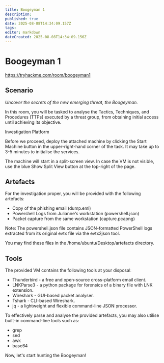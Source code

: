 ```yaml
---
title: Boogeyman 1
description: 
published: true
date: 2025-08-08T14:34:09.157Z
tags: 
editor: markdown
dateCreated: 2025-08-08T14:34:09.156Z
---
```


# Boogeyman 1

https://tryhackme.com/room/boogeyman1

## Scenario

*Uncover the secrets of the new emerging threat, the Boogeyman.*

In this room, you will be tasked to analyse the Tactics, Techniques, and Procedures (TTPs) executed by a threat group, from obtaining initial access until achieving its objective. 

Investigation Platform

Before we proceed, deploy the attached machine by clicking the Start Machine button in the upper-right-hand corner of the task. It may take up to 3-5 minutes to initialise the services.

The machine will start in a split-screen view. In case the VM is not visible, use the blue Show Split View button at the top-right of the page.

## Artefacts

For the investigation proper, you will be provided with the following artefacts:

- Copy of the phishing email (dump.eml)
- Powershell Logs from Julianne's workstation (powershell.json)
- Packet capture from the same workstation (capture.pcapng)

Note: The powershell.json file contains JSON-formatted PowerShell logs extracted from its original evtx file via the evtx2json tool.

You may find these files in the /home/ubuntu/Desktop/artefacts directory.

## Tools

The provided VM contains the following tools at your disposal:

- Thunderbird - a free and open-source cross-platform email client.
- LNKParse3 - a python package for forensics of a binary file with LNK extension.
- Wireshark - GUI-based packet analyser.
- Tshark - CLI-based Wireshark. 
- jq - a lightweight and flexible command-line JSON processor.

To effectively parse and analyse the provided artefacts, you may also utilise built-in command-line tools such as:

- grep
- sed
- awk
- base64

Now, let's start hunting the Boogeyman!